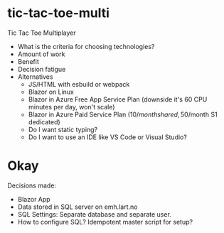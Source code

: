 # tic-tac-toe-multi
Tic Tac Toe Multiplayer
 - What is the criteria for choosing technologies?
  - Amount of work
  - Benefit
  - Decision fatigue
- Alternatives
  - JS/HTML with esbuild or webpack
  - Blazor on Linux
  - Blazor in Azure Free App Service Plan (downside it's 60 CPU minutes per day, won't scale)
  - Blazor in Azure Paid Service Plan (10$/month shared, 50$/month S1 dedicated)
  - Do I want static typing?
  - Do I want to use an IDE like VS Code or Visual Studio?

# Okay

Decisions made:
 - Blazor App
 - Data stored in SQL server on emh.lart.no
 - SQL Settings: Separate database and separate user.
 - How to configure SQL? Idempotent master script for setup?
